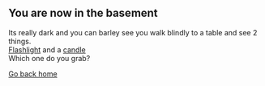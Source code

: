 ## You are now in the basement 

Its really dark and you can barley see you walk blindly to a table and see 2 things.  
[Flashlight](flashlight.md) and a [candle](candle.md)  
Which one do you grab?

[Go back home](../home.md)
